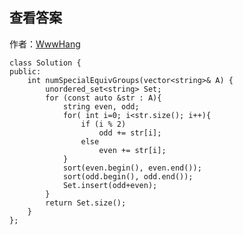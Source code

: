 ## 查看答案   

作者：[WwwHang](https://leetcode-cn.com/problems/groups-of-special-equivalent-strings/solution/c-hash-by-peanwang/)
```
class Solution {
public:
    int numSpecialEquivGroups(vector<string>& A) {
        unordered_set<string> Set;
        for (const auto &str : A){
            string even, odd;
            for( int i=0; i<str.size(); i++){
                if (i % 2)
                    odd += str[i];
                else
                    even += str[i];
            }
            sort(even.begin(), even.end());
            sort(odd.begin(), odd.end());
            Set.insert(odd+even);
        }
        return Set.size();
    }
};

```
